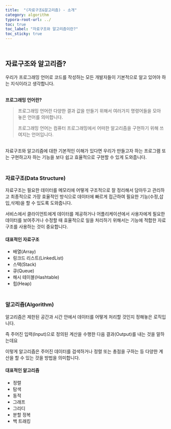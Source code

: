 ```yaml
---
title:  "(자료구조&알고리즘) - 소개"
category: algorithm
typora-root-url: ../
toc: true
toc_label: "자료구조와 알고리즘이란?"
toc_sticky: true
---
```


## <br>자료구조와 알고리즘?

우리가 프로그래밍 언어로 코드를 작성하는 모든 개발자들이 기본적으로 알고 있어야 하는 지식이라고 생각합니다.

<br><b>프로그래밍 언어란?</b>

> 프로그래밍 언어란 다양한 결과 값을 만들기 위해서 여러가지 명령어들을 모아 놓은 언어를 의미합니다. 
>
> 프로그래밍 언어는 컴퓨터 프로그래밍에서 어떠한 알고리즘을 구현하기 위해 쓰여지는 언어입니다.

<br>자료구조와 알고리즘에 대한 기본적인 이해가 있다면 우리가 만들고자 하는 프로그램 또는 구현하고자 하는 기능을 보다 쉽고 효율적으로 구현할 수 있게 도와줍니다.

### <br>자료구조(Data Structure)

자료구조는 필요한 데이터를 메모리에 어떻게 구조적으로 잘 정리해서 담아두고 관리하고 최종적으로 가장 효율적인 방식으로 데이터에 빠르게 접근하여 필요한 기능(수정,삽입,삭제)을 할 수 있도록 도와줍니다.

서비스에서 클라이언트에게 데이터를 제공하거나 어플리케이션에서 사용자에게 필요한 데이터를 보여주거나 수정할 때 효율적으로 일을 처리하기 위해서는 기능에 적합한 자료구조를 사용하는 것이 중요합니다.

#### 대표적인 자료구조

- 배열(Array)
- 링크드 리스트(LinkedList)
- 스택(Stack)
- 큐(Queue)
- 해시 테이블(Hashtable)
- 힙(Heap)



### <br>알고리즘(Algorithm)

알고리즘은 제한된 공간과 시간 안에서 데이터를 어떻게 처리할 것인지 정해놓은 로직입니다.

즉 주어진 입력(Input)으로 정의된 계산을 수행한 다음 결과(Output)를 내는 것을 말하는데요

이렇게 알고리즘은 주어진 데이터를 검색하거나 정렬 또는 총점을 구하는 등 다양한 계산을 할 수 있는 것을 방법을 의미합니다.

#### 대표적인 알고리즘

- 정렬
- 탐색
- 동적
- 그래프
- 그리디
- 분할 정복
- 백 트래킹
